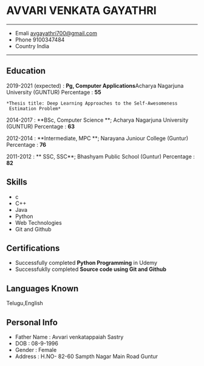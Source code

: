 AVVARI VENKATA GAYATHRI
============

-------------------     ----------------------------
- Emali                       avgayathri700@gmail.com
- Phone                       9100347484    
- Country                     India
-------------------     ----------------------------

Education
---------

2019-2021 (expected)
:   **Pg, Computer Applications**Acharya Nagarjuna University (GUNTUR)
Percentage
:   **55**

    *Thesis title: Deep Learning Approaches to the Self-Awesomeness
     Estimation Problem*

2014-2017
:   **BSc, Computer Science **; Acharya Nagarjuna University (GUNTUR)
Percentage
:    **63**

2012-2014
:    **Intermediate, MPC **; Narayana Juniour College (Guntur)
Percentage
:    **76**

2011-2012
:    ** SSC, SSC**; Bhashyam Public School (Guntur) 
Percentage
:    **82**

Skills
------------------
- c
- C++
- Java
- Python
- Web Technologies
- Git and Github

Certifications
-----------------------
- Successfully completed **Python Programming** in Udemy
- Successfuklly completed **Source code using Git and Github**

Languages Known
-----------------
Telugu,English

Personal Info
------------------
- Father Name : Avvari venkatappaiah Sastry
- DOB         : 08-9-1996
- Gender      : Female
- Address     : H.NO- 82-60
              Sampth Nagar
              Main Road
              Guntur


